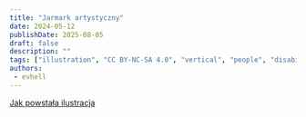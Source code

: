 ```yaml
---
title: "Jarmark artystyczny"
date: 2024-05-12
publishDate: 2025-08-05
draft: false
description: ""
tags: ["illustration", "CC BY-NC-SA 4.0", "vertical", "people", "disability", "city", "fantastical"]
authors:
 - evhell
---
```


[Jak powstała ilustracja](https://www.evhell.fr/solarpunk-participation-au-weekandart/)
